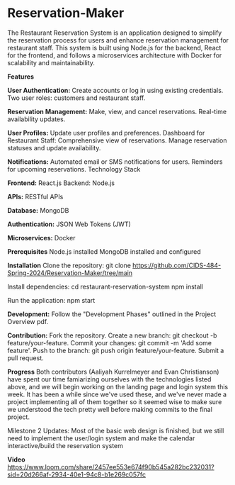 # Reservation-Maker

The Restaurant Reservation System is an application designed to simplify the reservation process for users and enhance reservation management for restaurant staff. This system is built using Node.js for the backend, React for the frontend, and follows a microservices architecture with Docker for scalability and maintainability.

**Features**

**User Authentication:**
Create accounts or log in using existing credentials.
Two user roles: customers and restaurant staff.

**Reservation Management:**
Make, view, and cancel reservations.
Real-time availability updates.

**User Profiles:**
Update user profiles and preferences.
Dashboard for Restaurant Staff:
Comprehensive view of reservations.
Manage reservation statuses and update availability.

**Notifications:**
Automated email or SMS notifications for users.
Reminders for upcoming reservations.
Technology Stack

**Frontend:**
React.js
Backend:
Node.js

**APIs:**
RESTful APIs

**Database:**
MongoDB

**Authentication:**
JSON Web Tokens (JWT)

**Microservices:**
Docker

**Prerequisites**
Node.js installed
MongoDB installed and configured

**Installation**
Clone the repository:
git clone https://github.com/CIDS-484-Spring-2024/Reservation-Maker/tree/main

Install dependencies:
cd restaurant-reservation-system
npm install

Run the application:
npm start

**Development:**
Follow the "Development Phases" outlined in the Project Overview pdf.

**Contribution:**
Fork the repository.
Create a new branch: git checkout -b feature/your-feature.
Commit your changes: git commit -m 'Add some feature'.
Push to the branch: git push origin feature/your-feature.
Submit a pull request.

**Progress**
Both contributors (Aaliyah Kurrelmeyer and Evan Christianson) have spent our time famiarizing ourselves with the technologies listed above, and we will begin working on the landing page and login system this week. It has been a while since we've used these, and we've never made a project implementing all of them together so it seemed wise to make sure we understood the tech pretty well before making commits to the final project.

Milestone 2 Updates:
Most of the basic web design is finished, but we still need to implement the user/login system and make the calendar interactive/build the reservation system

**Video**
https://www.loom.com/share/2457ee553e674f90b545a282bc232031?sid=20d266af-2934-40e1-94c8-b1e269c057fc 
